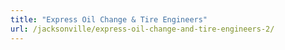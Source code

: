 ```yaml
---
title: "Express Oil Change & Tire Engineers"
url: /jacksonville/express-oil-change-and-tire-engineers-2/
---
```

